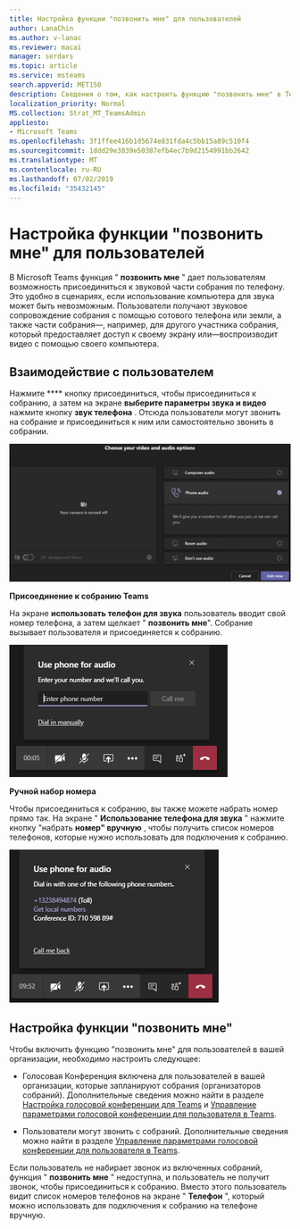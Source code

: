 ```yaml
---
title: Настройка функции "позвонить мне" для пользователей
author: LanaChin
ms.author: v-lanac
ms.reviewer: macai
manager: serdars
ms.topic: article
ms.service: msteams
search.appverid: MET150
description: Сведения о том, как настроить функцию "позвонить мне" в Teams, чтобы пользователи могли присоединиться к звуковому каналу в сценариях, где использование компьютера для звука может быть невозможным.
localization_priority: Normal
MS.collection: Strat_MT_TeamsAdmin
appliesto:
- Microsoft Teams
ms.openlocfilehash: 3f1ffee416b1d5674e831fda4c5bb15a89c510f4
ms.sourcegitcommit: 1ddd29e3839e50387efb4ec7b9d2154991bb2642
ms.translationtype: MT
ms.contentlocale: ru-RU
ms.lasthandoff: 07/02/2019
ms.locfileid: "35432145"
---
```

# <a name="set-up-the-call-me-feature-for-your-users"></a>Настройка функции "позвонить мне" для пользователей

В Microsoft Teams функция " **позвонить мне** " дает пользователям возможность присоединиться к звуковой части собрания по телефону. Это удобно в сценариях, если использование компьютера для звука может быть невозможным. Пользователи получают звуковое сопровождение собрания с помощью сотового телефона или земли, а также части собрания&mdash;, например, для другого участника собрания, который предоставляет доступ к своему экрану или&mdash;воспроизводит видео с помощью своего компьютера.

## <a name="the-user-experience"></a>Взаимодействие с пользователем

Нажмите **** кнопку присоединиться, чтобы присоединиться к собранию, а затем на экране **выберите параметры звука и видео** нажмите кнопку **звук телефона** . Отсюда пользователи могут звонить на собрание и присоединиться к ним или самостоятельно звонить в собрании.

![Снимок экрана с параметром "звук телефона"](media/set-up-the-call-me-feature-for-your-users-phone-audio.png)

**Присоединение к собранию Teams**

На экране **использовать телефон для звука** пользователь вводит свой номер телефона, а затем щелкает " **позвонить мне**". Собрание вызывает пользователя и присоединяется к собранию.

![Снимок экрана с параметром "позвонить мне" на экране "Использование телефона для звука"](media/set-up-the-call-me-feature-for-your-users-call-me.png)

**Ручной набор номера**

Чтобы присоединиться к собранию, вы также можете набрать номер прямо так. На экране " **Использование телефона для звука** " нажмите кнопку "набрать **номер" вручную** , чтобы получить список номеров телефонов, которые нужно использовать для подключения к собранию.

![Снимок экрана с параметром "набрать номер вручную"](media/set-up-the-call-me-feature-for-your-users-dial-in.png)

## <a name="set-up-the-call-me-feature"></a>Настройка функции "позвонить мне"

Чтобы включить функцию "позвонить мне" для пользователей в вашей организации, необходимо настроить следующее:

- Голосовая Конференция включена для пользователей в вашей организации, которые запланируют собрания (организаторов собраний). Дополнительные сведения можно найти в разделе [Настройка голосовой конференции для Teams](set-up-audio-conferencing-in-teams.md) и [Управление параметрами голосовой конференции для пользователя в Teams](manage-the-audio-conferencing-settings-for-a-user-in-teams.md).

- Пользователи могут звонить с собраний. Дополнительные сведения можно найти в разделе [Управление параметрами голосовой конференции для пользователя в Teams](manage-the-audio-conferencing-settings-for-a-user-in-teams.md).

Если пользователь не набирает звонок из включенных собраний, функция " **позвонить мне** " недоступна, и пользователь не получит звонок, чтобы присоединиться к собранию. Вместо этого пользователь видит список номеров телефонов на экране " **Телефон** ", который можно использовать для подключения к собранию на телефоне вручную.

